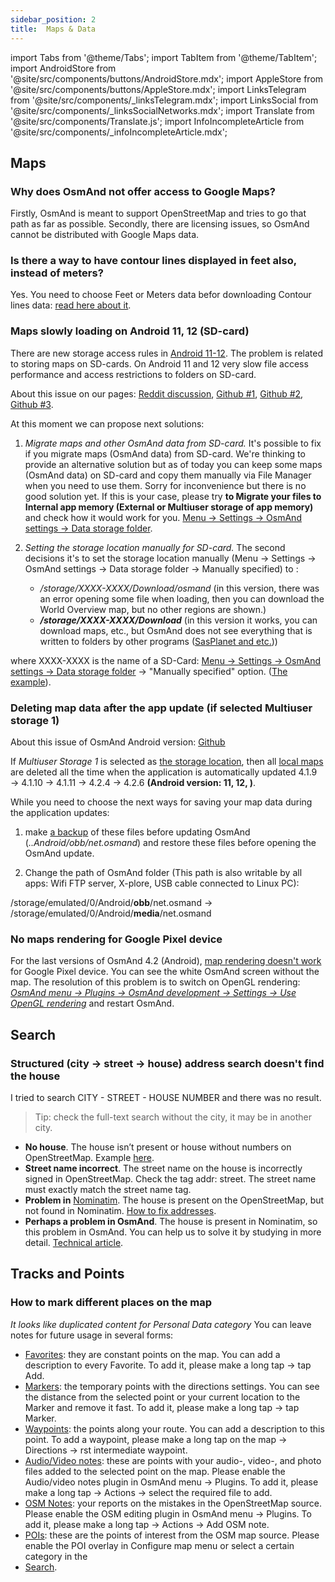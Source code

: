 ```yaml
---
sidebar_position: 2
title:  Maps & Data
---
```


import Tabs from '@theme/Tabs';
import TabItem from '@theme/TabItem';
import AndroidStore from '@site/src/components/buttons/AndroidStore.mdx';
import AppleStore from '@site/src/components/buttons/AppleStore.mdx';
import LinksTelegram from '@site/src/components/_linksTelegram.mdx';
import LinksSocial from '@site/src/components/_linksSocialNetworks.mdx';
import Translate from '@site/src/components/Translate.js';
import InfoIncompleteArticle from '@site/src/components/_infoIncompleteArticle.mdx';

<InfoIncompleteArticle/>

## Maps
### Why does OsmAnd not offer access to Google Maps?

Firstly, OsmAnd is meant to support OpenStreetMap and tries to go that path as far as possible. Secondly, there are licensing issues, so OsmAnd cannot be distributed with Google Maps data.

### Is there a way to have contour lines displayed in feet also, instead of meters?

Yes. You need to choose Feet or Meters data befor downloading Contour lines data: [read here about it](../../user/plugins/contour-lines.md#choose-meters-or-feet).

### Maps slowly loading on Android 11, 12 (SD-card)

There are new storage access rules in [Android 11-12](https://www.androidauthority.com/android-12-privacy-features-1225859/). The problem is related to storing maps on SD-cards. On Android 11 and 12 very slow file access performance and access restrictions to folders on SD-card.

About this issue on our pages: [Reddit discussion](https://www.reddit.com/r/androiddev/comments/kpn68k/android_11_very_slow_file_access_performance/), [Github #1](https://github.com/osmandapp/OsmAnd/issues/10453), [Github #2](https://github.com/osmandapp/OsmAnd/issues/12046), [Github #3](https://github.com/osmandapp/OsmAnd/issues/13943).

At this moment we can propose next solutions:

1. _Migrate maps and other OsmAnd data from SD-card._ It's possible to fix if you migrate maps (OsmAnd data) from SD-card. We're thinking to provide an alternative solution but as of today you can keep some maps (OsmAnd data) on SD-card and copy them manually via File Manager when you need to use them. Sorry for inconvenience but there is no good solution yet.
If this is your case, please try **to Migrate your files to Internal app memory (External or Multiuser storage of app memory)** and check how it would work for you. 
[Menu → Settings → OsmAnd settings → Data storage folder](../personal/storage#data-storage-folder-android).

2. _Setting the storage location manually for SD-card._ The second decisions it's to set the storage location manually (Menu → Settings → OsmAnd settings → Data storage folder → Manually specified) to :
  
   - _/storage/XXXX-XXXX/Download/osmand_   (in this version, there was an error opening some file when loading, then you can download the World Overview map, but no other regions are shown.)
   - _**/storage/XXXX-XXXX/Download**_ (in this version it works, you can download maps, etc., but OsmAnd does not see everything that is written to folders by other programs ([SasPlanet and etc.](../../technical/map-creation/create-offline-maps-yourself.md)))

where XXXX-XXXX is the name of a SD-Card: [Menu → Settings → OsmAnd settings → Data storage folder](../personal/storage#data-storage-folder-android) → "Manually specified" option. ([The example](https://github.com/osmandapp/OsmAnd/issues/13254#issuecomment-984467744)).

### Deleting map data after the app update (if selected Multiuser storage 1)

About this issue of OsmAnd Android version: [Github](https://github.com/osmandapp/OsmAnd/issues/13404)

If _Multiuser Storage 1_ is selected as [the storage location](../personal/storage.md#data-storage-folder), then all [local maps](../personal/maps.md#local-maps) are deleted  all the time when the application is automatically updated 4.1.9 → 4.1.10 → 4.1.11 → 4.2.4 → 4.2.6 **(Android version: 11, 12, )**. 

While you need to choose the next ways for saving your map data during the application updates:

1. make [a backup](../personal/storage.md#local-backup) of these files before updating OsmAnd (_..Android/obb/net.osmand_) and restore these files before opening the OsmAnd update.

2. Change the path of OsmAnd folder (This path is also writable by all apps: Wifi FTP server, X-plore, USB cable connected to Linux PC):

/storage/emulated/0/Android/**obb**/net.osmand → /storage/emulated/0/Android/**media**/net.osmand

### No maps rendering for Google Pixel device

For the last versions of OsmAnd 4.2 (Android), [map rendering doesn't work](https://github.com/osmandapp/OsmAnd/issues/15045) for Google Pixel device. You can see the white OsmAnd screen without the map.
The resolution of this problem is to switch on OpenGL rendering:
_[OsmAnd menu → Plugins → OsmAnd development → Settings → Use OpenGL rendering](https://osmand.net/blog/osmand-android-4-2-released#25d-view-for-testing)_ and restart OsmAnd.

## Search
### Structured (city &#8594; street &#8594; house) address search doesn't find the house

I tried to search CITY - STREET - HOUSE NUMBER and there was no result. 
>Tip: check the full-text search without the city, it may be in another city.

- **No house**. The house isn’t present or house without numbers on OpenStreetMap. Example [here](https://www.openstreetmap.org/#map=19/33.91937/-118.24357).
- **Street name incorrect**. The street name on the house is incorrectly signed in OpenStreetMap. Check the tag addr: street. The street name must exactly match the street name tag.
- **Problem in** [Nominatim](https://www.openstreetmap.org/#map=19/33.91937/-118.24357). The house is present on the OpenStreetMap, but not found in Nominatim. [How to fix addresses](https://wiki.openstreetmap.org/wiki/Addresses).
- **Perhaps a problem in OsmAnd**. The house is present in Nominatim, so this problem in OsmAnd. You can help us to solve it by studying in more detail. [Technical article](../../technical/algorithms/trace-address-search-issues.md).


## Tracks and Points
### How to mark different places on the map
*It looks like duplicated content for Personal Data category*
You can leave notes for future usage in several forms:

-   [Favorites](../personal/favorites.md): they are constant points on the map. You can add a description to every Favorite. To add it, please make a long tap  →  tap Add.
-   [Markers](../personal/markers.md): the temporary points with the directions settings. You can see the distance from the selected point or your current location to the Marker and remove it fast. To add it, please make a long tap  →  tap Marker.
-   [Waypoints](../personal/tracks.md): the points along your route. You can add a description to this point. To add a waypoint, please make a long tap on the map  →  Directions  →  rst intermediate waypoint.
-   [Audio/Video notes](../plugins/audio-video-notes.md): these are points with your audio-, video-, and photo files added to the selected point on the map. Please enable the Audio/video notes plugin in OsmAnd menu  →  Plugins. To add it, please make a long tap  →  Actions  →  select the required file to add.
-   [OSM Notes](https://www.facebook.com/watch/?v=673312246195291): your reports on the mistakes in the OpenStreetMap source. Please enable the OSM editing plugin in OsmAnd menu  →  Plugins. To add it, please make a long tap  →  Actions  →  Add OSM note.
-   [POIs](../search/index.md): these are the points of interest from the OSM map source. Please enable the POI overlay in Configure map menu or select a certain category in the
-   [Search](../search/index.md).

